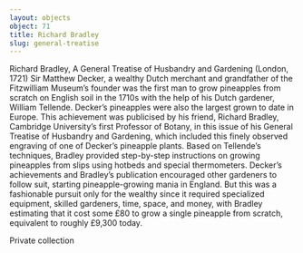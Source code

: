 ```yaml
---
layout: objects
object: 71
title: Richard Bradley
slug: general-treatise
---
```

Richard Bradley, A General Treatise of Husbandry and Gardening (London, 1721)  Sir Matthew Decker, a wealthy Dutch merchant and grandfather of the Fitzwilliam Museum’s founder was the first man to grow pineapples from scratch on English soil in the 1710s with the help of his Dutch gardener, William Tellende. Decker’s pineapples were also the largest grown to date in Europe.  This achievement was publicised by his friend,  Richard Bradley, Cambridge University’s first Professor of Botany, in this issue of his General Treatise of Husbandry and Gardening,  which included this finely observed engraving of one of Decker’s pineapple plants. Based on Tellende’s techniques, Bradley provided step-by-step instructions on growing  pineapples from slips using hotbeds and special thermometers.  Decker’s achievements and Bradley’s publication encouraged other gardeners to follow suit, starting pineapple-growing mania in England. But this was a fashionable pursuit only for the wealthy since it required specialized equipment, skilled gardeners, time, space, and money, with Bradley estimating that it cost some £80 to grow a single pineapple from scratch, equivalent to roughly £9,300 today.  

Private collection
